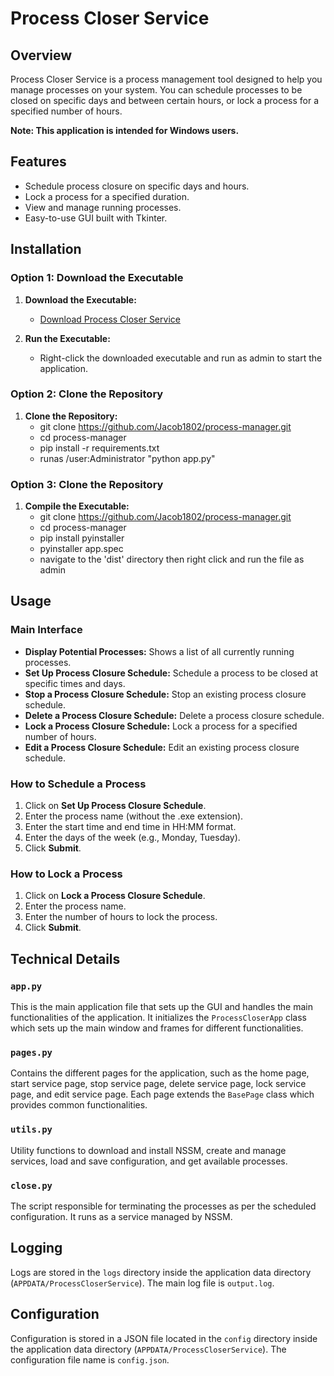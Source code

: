 # Process Closer Service

## Overview
Process Closer Service is a process management tool designed to help you manage processes on your system. You can schedule processes to be closed on specific days and between certain hours, or lock a process for a specified number of hours.

**Note: This application is intended for Windows users.**

## Features
- Schedule process closure on specific days and hours.
- Lock a process for a specified duration.
- View and manage running processes.
- Easy-to-use GUI built with Tkinter.

## Installation
### Option 1: Download the Executable
1. **Download the Executable:**
   - [Download Process Closer Service](https://github.com/Jacob1802/process-manager/releases/download/v1.0/ProcessCloserService.exe)

2. **Run the Executable:**
   - Right-click the downloaded executable and run as admin to start the application.

### Option 2: Clone the Repository
1. **Clone the Repository:**
   - git clone https://github.com/Jacob1802/process-manager.git
   - cd process-manager
   - pip install -r requirements.txt
   - runas /user:Administrator "python app.py"

### Option 3: Clone the Repository
1. **Compile the Executable:**
   - git clone https://github.com/Jacob1802/process-manager.git
   - cd process-manager
   - pip install pyinstaller
   - pyinstaller app.spec
   - navigate to the 'dist' directory then right click and run the file as admin


## Usage
### Main Interface
- **Display Potential Processes:** Shows a list of all currently running processes.
- **Set Up Process Closure Schedule:** Schedule a process to be closed at specific times and days.
- **Stop a Process Closure Schedule:** Stop an existing process closure schedule.
- **Delete a Process Closure Schedule:** Delete a process closure schedule.
- **Lock a Process Closure Schedule:** Lock a process for a specified number of hours.
- **Edit a Process Closure Schedule:** Edit an existing process closure schedule.

### How to Schedule a Process
1. Click on **Set Up Process Closure Schedule**.
2. Enter the process name (without the .exe extension).
3. Enter the start time and end time in HH:MM format.
4. Enter the days of the week (e.g., Monday, Tuesday).
5. Click **Submit**.

### How to Lock a Process
1. Click on **Lock a Process Closure Schedule**.
2. Enter the process name.
3. Enter the number of hours to lock the process.
4. Click **Submit**.


## Technical Details
### `app.py`
This is the main application file that sets up the GUI and handles the main functionalities of the application. It initializes the `ProcessCloserApp` class which sets up the main window and frames for different functionalities.

### `pages.py`
Contains the different pages for the application, such as the home page, start service page, stop service page, delete service page, lock service page, and edit service page. Each page extends the `BasePage` class which provides common functionalities.

### `utils.py`
Utility functions to download and install NSSM, create and manage services, load and save configuration, and get available processes.

### `close.py`
The script responsible for terminating the processes as per the scheduled configuration. It runs as a service managed by NSSM.

## Logging
Logs are stored in the `logs` directory inside the application data directory (`APPDATA/ProcessCloserService`). The main log file is `output.log`.

## Configuration
Configuration is stored in a JSON file located in the `config` directory inside the application data directory (`APPDATA/ProcessCloserService`). The configuration file name is `config.json`.

